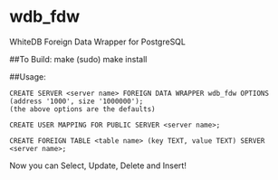 wdb_fdw
=======

WhiteDB Foreign Data Wrapper for PostgreSQL

##To Build:
    make
    (sudo) make install

##Usage:

    CREATE SERVER <server name> FOREIGN DATA WRAPPER wdb_fdw OPTIONS
    (address '1000', size '1000000');
    (the above options are the defaults)

    CREATE USER MAPPING FOR PUBLIC SERVER <server name>;

    CREATE FOREIGN TABLE <table name> (key TEXT, value TEXT) SERVER <server name>;

Now you can Select, Update, Delete and Insert!
